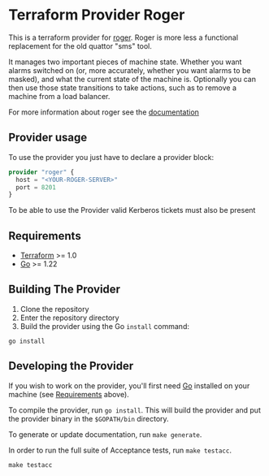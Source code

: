 # Terraform Provider Roger

This is a terraform provider for [roger](https://twiki.cern.ch/twiki/bin/view/Main/RogerClient). Roger is more less a functional replacement for the old quattor "sms" tool.

It manages two important pieces of machine state. Whether you want alarms switched on (or, more accurately, whether you want alarms to be masked), and what the current state of the machine is. Optionally you can then use those state transitions to take actions, such as to remove a machine from a load balancer.

For more information about roger see the [documentation](https://twiki.cern.ch/twiki/bin/view/Main/RogerClient)

## Provider usage

To use the provider you just have to declare a provider block:

```terraform
provider "roger" {
  host = "<YOUR-ROGER-SERVER>"
  port = 8201
}

```

To be able to use the Provider valid Kerberos tickets must also be present

## Requirements

- [Terraform](https://developer.hashicorp.com/terraform/downloads) >= 1.0
- [Go](https://golang.org/doc/install) >= 1.22

## Building The Provider

1. Clone the repository
1. Enter the repository directory
1. Build the provider using the Go `install` command:

```shell
go install
```

## Developing the Provider

If you wish to work on the provider, you'll first need [Go](http://www.golang.org) installed on your machine (see [Requirements](#requirements) above).

To compile the provider, run `go install`. This will build the provider and put the provider binary in the `$GOPATH/bin` directory.

To generate or update documentation, run `make generate`.

In order to run the full suite of Acceptance tests, run `make testacc`.

```shell
make testacc
```
